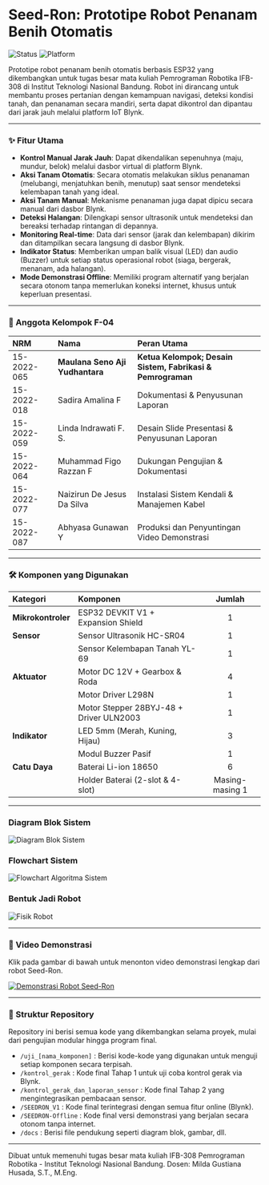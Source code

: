 # Seed-Ron: Prototipe Robot Penanam Benih Otomatis

![Status](https://img.shields.io/badge/status-completed-success) ![Platform](https://img.shields.io/badge/platform-ESP32%20%7C%20Arduino-blue)

Prototipe robot penanam benih otomatis berbasis ESP32 yang dikembangkan untuk tugas besar mata kuliah Pemrograman Robotika IFB-308 di Institut Teknologi Nasional Bandung. Robot ini dirancang untuk membantu proses pertanian dengan kemampuan navigasi, deteksi kondisi tanah, dan penanaman secara mandiri, serta dapat dikontrol dan dipantau dari jarak jauh melalui platform IoT Blynk.

---

### ✨ Fitur Utama

* **Kontrol Manual Jarak Jauh**: Dapat dikendalikan sepenuhnya (maju, mundur, belok) melalui dasbor virtual di platform Blynk.
* **Aksi Tanam Otomatis**: Secara otomatis melakukan siklus penanaman (melubangi, menjatuhkan benih, menutup) saat sensor mendeteksi kelembapan tanah yang ideal.
* **Aksi Tanam Manual**: Mekanisme penanaman juga dapat dipicu secara manual dari dasbor Blynk.
* **Deteksi Halangan**: Dilengkapi sensor ultrasonik untuk mendeteksi dan bereaksi terhadap rintangan di depannya.
* **Monitoring Real-time**: Data dari sensor (jarak dan kelembapan) dikirim dan ditampilkan secara langsung di dasbor Blynk.
* **Indikator Status**: Memberikan umpan balik visual (LED) dan audio (Buzzer) untuk setiap status operasional robot (siaga, bergerak, menanam, ada halangan).
* **Mode Demonstrasi Offline**: Memiliki program alternatif yang berjalan secara otonom tanpa memerlukan koneksi internet, khusus untuk keperluan presentasi.

---

### 👥 Anggota Kelompok F-04

| NRM | Nama | Peran Utama |
| :--- | :--- | :--- |
| 15-2022-065 | **Maulana Seno Aji Yudhantara** | **Ketua Kelompok; Desain Sistem, Fabrikasi & Pemrograman** |
| 15-2022-018 | Sadira Amalina F | Dokumentasi & Penyusunan Laporan |
| 15-2022-059 | Linda Indrawati F. S. | Desain Slide Presentasi & Penyusunan Laporan |
| 15-2022-064 | Muhammad Figo Razzan F | Dukungan Pengujian & Dokumentasi |
| 15-2022-077 | Naizirun De Jesus Da Silva | Instalasi Sistem Kendali & Manajemen Kabel |
| 15-2022-087 | Abhyasa Gunawan Y | Produksi dan Penyuntingan Video Demonstrasi |

---

### 🛠️ Komponen yang Digunakan

| Kategori | Komponen | Jumlah |
| :--- | :--- | :---: |
| **Mikrokontroler** | ESP32 DEVKIT V1 + Expansion Shield | 1 |
| **Sensor** | Sensor Ultrasonik HC-SR04 | 1 |
| | Sensor Kelembapan Tanah YL-69 | 1 |
| **Aktuator** | Motor DC 12V + Gearbox & Roda | 4 |
| | Motor Driver L298N | 1 |
| | Motor Stepper 28BYJ-48 + Driver ULN2003 | 1 |
| **Indikator** | LED 5mm (Merah, Kuning, Hijau) | 3 |
| | Modul Buzzer Pasif | 1 |
| **Catu Daya** | Baterai Li-ion 18650 | 6 |
| | Holder Baterai (2-slot & 4-slot) | Masing-masing 1 |

---

###  Diagram Blok Sistem
![Diagram Blok Sistem](docs\Revisi-DiagramBlokSeedRon.jpg)

### Flowchart Sistem
![Flowchart Algoritma Sistem](docs\FlowchartSistemSeedRon.jpg)

### Bentuk Jadi Robot
![Fisik Robot](docs\FisikRobot.jpg)

---

### 🎥 Video Demonstrasi

Klik pada gambar di bawah untuk menonton video demonstrasi lengkap dari robot Seed-Ron.

[![Demonstrasi Robot Seed-Ron](docs/thumbnail-video.png)](https://drive.google.com/file/d/1TojqTNlJSyJwy66FcoPz6-dtr56Qavnw/view?usp=sharing)

---

### 📂 Struktur Repository

Repository ini berisi semua kode yang dikembangkan selama proyek, mulai dari pengujian modular hingga program final.

-   `/uji_[nama_komponen]` : Berisi kode-kode yang digunakan untuk menguji setiap komponen secara terpisah.
-   `/kontrol_gerak` : Kode final Tahap 1 untuk uji coba kontrol gerak via Blynk.
-   `/kontrol_gerak_dan_laporan_sensor` : Kode final Tahap 2 yang mengintegrasikan pembacaan sensor.
-   `/SEEDRON_V1` : Kode final terintegrasi dengan semua fitur online (Blynk).
-   `/SEEDRON-Offline` : Kode final versi demonstrasi yang berjalan secara otonom tanpa internet.
-   `/docs` : Berisi file pendukung seperti diagram blok, gambar, dll.

---

Dibuat untuk memenuhi tugas besar mata kuliah IFB-308 Pemrograman Robotika - Institut Teknologi Nasional Bandung.
Dosen: Milda Gustiana Husada, S.T., M.Eng.
